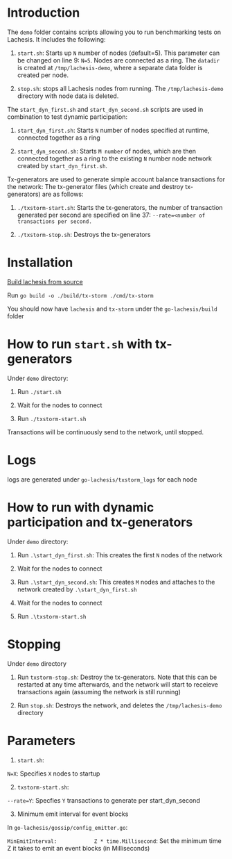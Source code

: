 # Introduction

The `demo` folder contains scripts allowing you to run benchmarking tests on Lachesis. It includes the following:

1. `start.sh`: Starts up `N` number of nodes (default=5). This parameter can be changed on line 9: `N=5`. Nodes are
connected as a ring. The `datadir` is created at `/tmp/lachesis-demo`, where a separate data folder is created per node.

2. `stop.sh`: stops all Lachesis nodes from running. The `/tmp/lachesis-demo` directory with node data is deleted.

The `start_dyn_first.sh` and `start_dyn_second.sh` scripts are used in combination to test dynamic participation:

1. `start_dyn_first.sh`: Starts `N` number of nodes specified at runtime, connected together as a ring

2. `start_dyn_second.sh`: Starts `M number` of nodes, which are then connected together as a ring to the existing `N` number node network created by `start_dyn_first.sh`.

Tx-generators are used to generate simple account balance transactions for the network: The tx-generator files (which create and destroy tx-generators) are as follows:

1.  `./txstorm-start.sh`: Starts the tx-generators, the number of transaction  generated per second are specified on line 37:
`--rate=<number of transactions per second.`

2.  `./txstorm-stop.sh`: Destroys the tx-generators

# Installation

[Build lachesis from source](https://github.com/Fantom-foundation/go-lachesis#building-the-source)

Run `go build -o ./build/tx-storm ./cmd/tx-storm`

You should now have `lachesis` and `tx-storm` under the `go-lachesis/build` folder

# How to run `start.sh` with tx-generators

Under `demo` directory:

1. Run `./start.sh`

2. Wait for the nodes to connect

3. Run `./txstorm-start.sh`

Transactions will be continuously send to the network, until stopped.

# Logs

logs are generated under `go-lachesis/txstorm_logs` for each node

# How to run with dynamic participation and tx-generators

Under `demo` directory:

1. Run `.\start_dyn_first.sh`: This creates the first `N` nodes of the network

2. Wait for the nodes to connect

3. Run `.\start_dyn_second.sh`: This creates `M` nodes and attaches to the network created by `.\start_dyn_first.sh`

4. Wait for the nodes to connect

5. Run `.\txstorm-start.sh`


# Stopping

Under `demo` directory

1. Run `txstorm-stop.sh`: Destroy the tx-generators. Note that this can be restarted at any time afterwards, and the
network will start to receieve transactions again (assuming the network is still running)

2. Run `stop.sh`: Destroys the network, and deletes the `/tmp/lachesis-demo` directory

# Parameters

1. `start.sh`:

`N=X`: Specifies `X` nodes to startup

2. `txstorm-start.sh`:

`--rate=Y`: Specfies `Y` transactions to generate per start_dyn_second

3. Minimum emit interval for event blocks

In `go-lachesis/gossip/config_emitter.go`:

`MinEmitInterval:            Z * time.Millisecond`: Set the minimum time Z it takes to emit an event blocks (in Milliseconds)
